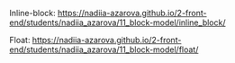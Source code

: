 Inline-block:
https://nadiia-azarova.github.io/2-front-end/students/nadiia_azarova/11_block-model/inline_block/

Float:
https://nadiia-azarova.github.io/2-front-end/students/nadiia_azarova/11_block-model/float/
